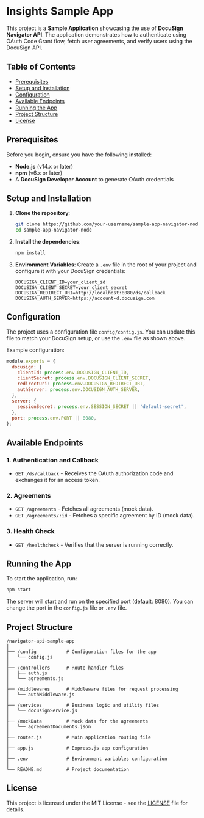 
# Insights Sample App

This project is a **Sample Application** showcasing the use of **DocuSign Navigator API**. The application demonstrates how to authenticate using OAuth Code Grant flow, fetch user agreements, and verify users using the DocuSign API.

## Table of Contents
- [Prerequisites](#prerequisites)
- [Setup and Installation](#setup-and-installation)
- [Configuration](#configuration)
- [Available Endpoints](#available-endpoints)
- [Running the App](#running-the-app)
- [Project Structure](#project-structure)
- [License](#license)

## Prerequisites

Before you begin, ensure you have the following installed:
- **Node.js** (v14.x or later)
- **npm** (v6.x or later)
- A **DocuSign Developer Account** to generate OAuth credentials

## Setup and Installation

1. **Clone the repository**:

   ```bash
   git clone https://github.com/your-username/sample-app-navigator-node.git
   cd sample-app-navigator-node
   ```

2. **Install the dependencies**:

   ```bash
   npm install
   ```

3. **Environment Variables**: Create a `.env` file in the root of your project and configure it with your DocuSign credentials:

   ```
   DOCUSIGN_CLIENT_ID=your_client_id
   DOCUSIGN_CLIENT_SECRET=your_client_secret
   DOCUSIGN_REDIRECT_URI=http://localhost:8080/ds/callback
   DOCUSIGN_AUTH_SERVER=https://account-d.docusign.com
   ```

## Configuration

The project uses a configuration file `config/config.js`. You can update this file to match your DocuSign setup, or use the `.env` file as shown above.

Example configuration:

```javascript
module.exports = {
  docusign: {
    clientId: process.env.DOCUSIGN_CLIENT_ID,
    clientSecret: process.env.DOCUSIGN_CLIENT_SECRET,
    redirectUri: process.env.DOCUSIGN_REDIRECT_URI,
    authServer: process.env.DOCUSIGN_AUTH_SERVER,
  },
  server: {
    sessionSecret: process.env.SESSION_SECRET || 'default-secret',
  },
  port: process.env.PORT || 8080,
};
```

## Available Endpoints

### 1. **Authentication and Callback**
- `GET /ds/callback` - Receives the OAuth authorization code and exchanges it for an access token.

### 2. **Agreements**
- `GET /agreements` - Fetches all agreements (mock data).
- `GET /agreements/:id` - Fetches a specific agreement by ID (mock data).

### 3. **Health Check**
- `GET /healthcheck` - Verifies that the server is running correctly.

## Running the App

To start the application, run:

```bash
npm start
```

The server will start and run on the specified port (default: 8080). You can change the port in the `config.js` file or `.env` file.

## Project Structure

```
/navigator-api-sample-app
│
├── /config           # Configuration files for the app
│   └── config.js
│
├── /controllers      # Route handler files
│   ├── auth.js
│   └── agreements.js
│
├── /middlewares      # Middleware files for request processing
│   └── authMiddleware.js
│
├── /services         # Business logic and utility files
│   └── docusignService.js
│
├── /mockData         # Mock data for the agreements
│   └── agreementDocuments.json
│
├── router.js         # Main application routing file
│
├── app.js            # Express.js app configuration
│
├── .env              # Environment variables configuration
│
└── README.md         # Project documentation
```

## License

This project is licensed under the MIT License - see the [LICENSE](LICENSE) file for details.
